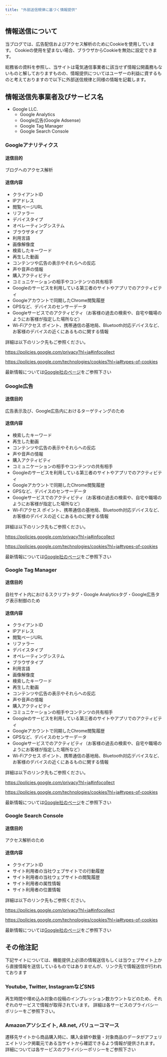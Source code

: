 ```yaml
---
title: "外部送信規律に基づく情報提供"
---
```


## 情報送信について

当ブログでは、広告配信およびアクセス解析のためにCookieを使用しています。
Cookieの使用を望まない場合、ブラウザからCookieを無効に設定できます。

総務省の資料を参照し、当サイトは電気通信事業者に該当せず情報公開義務もないものと解しておりますものの、情報提供についてはユーザーの利益に資するものと考えておりますので以下に外部送信規律と同様の情報を記載します。

## 情報送信先事業者及びサービス名

- Google LLC.
  - Google Analytics
  - Google広告(Google Adsense)
  - Google Tag Manager
  - Google Search Console

### Googleアナリティクス

#### 送信目的

ブログへのアクセス解析

#### 送信内容

- クライアントID
- IPアドレス
- 閲覧ページURL
- リファラー
- デバイスタイプ
- オペレーティングシステム
- ブラウザタイプ
- 利用言語
- 画像解像度
- 検索したキーワード
- 再生した動画
- コンテンツや広告の表示やそれらへの反応
- 声や音声の情報
- 購入アクティビティ
- コミュニケーションの相手やコンテンツの共有相手
- Googleのサービスを利用している第三者のサイトやアプリでのアクティビティ
- Googleアカウントで同期したChrome閲覧履歴
- GPSなど、デバイスのセンサーデータ
- Googleサービスでのアクティビティ（お客様の過去の検索や、自宅や職場のようにお客様が指定した場所など）
- Wi-Fiアクセス ポイント、携帯通信の基地局、Bluetooth対応デバイスなど、お客様のデバイスの近くにあるものに関する情報

詳細は以下のリンク先もご参照ください。

https://policies.google.com/privacy?hl=ja#infocollect

https://policies.google.com/technologies/cookies?hl=ja#types-of-cookies

最新情報については[Google社のページ](https://policies.google.com/technologies/partner-sites?hl=ja)をご参照下さい

### Google広告

#### 送信目的

広告表示及び、Google広告内におけるターゲティングのため

#### 送信内容

- 検索したキーワード
- 再生した動画
- コンテンツや広告の表示やそれらへの反応
- 声や音声の情報
- 購入アクティビティ
- コミュニケーションの相手やコンテンツの共有相手
- Googleのサービスを利用している第三者のサイトやアプリでのアクティビティ
- Googleアカウントで同期したChrome閲覧履歴
- GPSなど、デバイスのセンサーデータ
- Googleサービスでのアクティビティ（お客様の過去の検索や、自宅や職場のようにお客様が指定した場所など）
- Wi-Fiアクセス ポイント、携帯通信の基地局、Bluetooth対応デバイスなど、お客様のデバイスの近くにあるものに関する情報

詳細は以下のリンク先もご参照ください。

https://policies.google.com/privacy?hl=ja#infocollect

https://policies.google.com/technologies/cookies?hl=ja#types-of-cookies

最新情報については[Google社のページ](https://policies.google.com/technologies/partner-sites?hl=ja)をご参照下さい

### Google Tag Manager

#### 送信目的

自社サイト内におけるスクリプトタグ・Google Analyticsタグ・Google広告タグ表示制御のため

#### 送信内容

- クライアントID
- IPアドレス
- 閲覧ページURL
- リファラー
- デバイスタイプ
- オペレーティングシステム
- ブラウザタイプ
- 利用言語
- 画像解像度
- 検索したキーワード
- 再生した動画
- コンテンツや広告の表示やそれらへの反応
- 声や音声の情報
- 購入アクティビティ
- コミュニケーションの相手やコンテンツの共有相手
- Googleのサービスを利用している第三者のサイトやアプリでのアクティビティ
- Googleアカウントで同期したChrome閲覧履歴
- GPSなど、デバイスのセンサーデータ
- Googleサービスでのアクティビティ（お客様の過去の検索や、自宅や職場のようにお客様が指定した場所など）
- Wi-Fiアクセス ポイント、携帯通信の基地局、Bluetooth対応デバイスなど、お客様のデバイスの近くにあるものに関する情報

詳細は以下のリンク先もご参照ください。

https://policies.google.com/privacy?hl=ja#infocollect

https://policies.google.com/technologies/cookies?hl=ja#types-of-cookies

最新情報については[Google社のページ](https://policies.google.com/technologies/partner-sites?hl=ja)をご参照下さい

### Google Search Console

#### 送信目的

アクセス解析のため

#### 送信内容

- クライアントID
- サイト利用者の当社ウェブサイトでの行動履歴
- サイト利用者の当社ウェブサイトの閲覧履歴
- サイト利用者の属性情報
- サイト利用者の位置情報

詳細は以下のリンク先もご参照ください。

https://policies.google.com/privacy?hl=ja#infocollect

https://policies.google.com/technologies/cookies?hl=ja#types-of-cookies

最新情報については[Google社のページ](https://policies.google.com/technologies/partner-sites?hl=ja)をご参照下さい

## その他注記

下記サイトについては、機能提供上必須の情報送信もしくは当ウェブサイト上から直接情報を送信しているものではありませんが、リンク先で情報送信が行われております

### Youtube, Twitter, InstagramなどSNS

再生時間や埋め込み対象の投稿のインプレッション数カウントなどのため、それぞれのサービスで情報が取得されています。
詳細は各サービスのプライバシーポリシーをご参照下さい。

### Amazonアソシエイト, A8.net, バリューコマース

遷移先サイトから商品購入時に、購入金額や数量・対象商品のデータがアフェリエイトリンク掲載元である当サイトから確認できるよう情報が提供されます。
詳細については各サービスのプライバシーポリシーをご参照下さい
